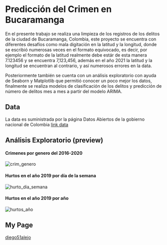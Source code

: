 # Predicción del Crimen en Bucaramanga

En el presente trabajo se realiza una limpieza de los registros de los delitos de la ciudad de Bucaramanga, Colombia, este proyecto se encuentra con diferentes desafíos como mala digitación en la latitud y la longitud, donde se escribió numerosas veces en el formato equivocado, es decir, por ejemplo el formato de la latitud realmente debe estár de esta manera 7.123456 y se encuentra 7,123,456, además en el año 2021 la latitud y la longitud se encuentran al contrario, y así numerosos errores en la data.

Posteriormente también se cuenta con un análisis exploratorio con ayuda de Seaborn y Matplotlib que permitió conocer un poco mejor los datos, finalmente se realiza modelos de clasificación de los delitos y predicción de número de delitos mes a mes a partir del modelo ARIMA.


## Data

La data es suministrada por la página Datos Abiertos de la gobierno nacional de Colombia [link data](https://www.datos.gov.co/Seguridad-y-Defensa/Delitos-en-Bucaramanga-enero-2010-a-julio-de-2021/75fz-q98y)



## Análisis Exploratorio (preview)


#### Crimenes por genero del 2016-2020

![crim_genero](https://user-images.githubusercontent.com/71607449/152223171-57ea355f-d5bb-4f22-99bf-69169f7c27df.jpg)

#### Hurtos en el año 2019 por día de la semana

![hurto_dia_semana](https://user-images.githubusercontent.com/71607449/152222799-73d30985-2de2-4c39-a89d-050552a8162b.jpg)

#### Hurtos en el año 2019 por año

![hurtos_año](https://user-images.githubusercontent.com/71607449/152222810-2e308474-9a66-4ed1-a18d-6afebef89223.jpg)


## My Page
[diego51alejo](https://diego51alejo.github.io/diego51alejo/)

